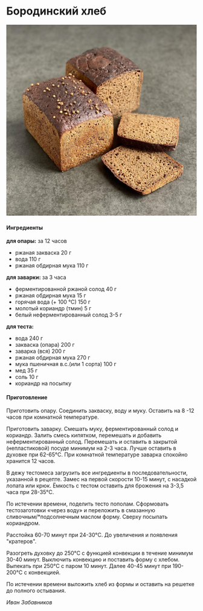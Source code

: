 ﻿---
image: ../pics/borodinsky.jpg
---
# Бородинский хлеб

![Бородинский хлеб](../pics/borodinsky.jpg)

#### Ингредиенты

**для опары:**
за 12 часов

* ржаная закваска 20 г
* вода 110 г
* ржаная обдирная мука 110 г

**для заварки:**
за 3 часа

* ферментированной ржаной солод 40 г
* ржаная обдирная мука 15 г
* горячая вода (+ 100 °С) 150 г
* молотый кориандр (тмин) 5 г
* белый неферментированный солод 3-5 г

**для теста:**

* вода 240 г
* закваска (опара) 200 г
* заварка (вся) 200 г
* ржаная обдирная мука 270 г
* мука пшеничная в.с.(или 1 сорта) 100 г
* мед 35 г
* соль 10 г
* кориандр на посыпку

#### Приготовление

Приготовить опару. Соединить закваску, воду и муку. Оставить на 8 -12 часов при комнатной температуре.

Приготовить заварку. Смешать муку, ферментированный солод и кориандр. Залить смесь кипятком, перемешать и добавить неферментированный солод. Перемешать и оставить в закрытой (непластиковой) посуде минимум на 2-3 часа. Лучше оставить в духовке при 62-65°C. При комнатной температуре заварка спокойно хранится 12 часов.

В дежу тестомеса загрузить все ингредиенты в последовательности, указанной в рецепте. Замес на первой скорости 10-15 минут, с насадкой лопата или крюк. Ёмкость с тестом оставить для брожения на 3-3,5 часа при 28-35°C.

По истечении времени, поделить тесто пополам. Сформовать тестозаготовки «через воду» и переложить в смазанную сливочным/*подсолнечным маслом форму. Сверху посыпать кориандром.

Расстойка 60-70 минут при 24-30°C. До увеличения и появления "кратеров".

Разогреть духовку до 250°C с функцией конвекции в течение минимум 30-40 минут.
Выключить конвекцию и поставить форму с хлебом. Выпекать при 250°C с паром 10 минут. Далее 40-45 минут при 190-200°C с конвекцией.

По истечении времени выложить хлеб из формы и оставить на решетке до полного остывания.

*Иван Забавников*
